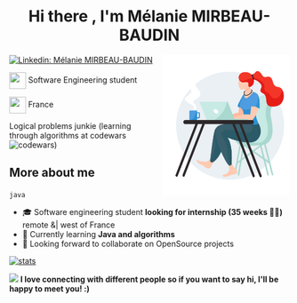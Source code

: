 <h1 align="center">
  Hi there , I'm Mélanie MIRBEAU-BAUDIN
</h1>
<img align='right' src="https://github.com/Mel-MB/Mel-MB/blob/main/img/working.gif" width="230">

[![Linkedin: Mélanie MIRBEAU-BAUDIN](https://img.shields.io/badge/LinkedIn-0077B5?style=for-the-badge&logo=linkedin&logoColor=white)](https://www.linkedin.com/in/mélanie-mirbeau-baudin-bbb906155)

<img src="https://media.giphy.com/media/WFZvB7VIXBgiz3oDXE/giphy.gif" width="30" height="30" align="center"/> Software Engineering student

<img src="https://media.giphy.com/media/57ZONYwnLOKVgLuApK/giphy.gif" width="30" height="30" align="center"/> France 



Logical problems junkie (learning through algorithms at codewars ![codewars](https://www.codewars.com/users/Mel-MB/badges/micro))

## More about me
``java
``
- 🎓 Software engineering student **looking for internship (35 weeks 👩‍💻)** remote &| west of France
- 🌱 Currently learning **Java and algorithms** 
- 👯 Looking forward to collaborate on OpenSource projects

[![stats](https://github-readme-stats.vercel.app/api/top-langs/?username=Mel-MB&hide=html,css,hack)](https://github.com/anuraghazra/github-readme-stats)


 <img src="https://media.giphy.com/media/LnQjpWaON8nhr21vNW/giphy.gif" width="60"> **I love connecting with different people so if you want to say hi, I'll be happy to meet you! :)**
